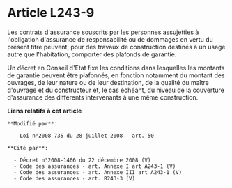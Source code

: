 # Article L243-9

Les contrats d'assurance souscrits par les personnes assujetties à l'obligation d'assurance de responsabilité ou de dommages
en vertu du présent titre peuvent, pour des travaux de construction destinés à un usage autre que l'habitation, comporter des
plafonds de garantie. 

Un décret en Conseil d'Etat fixe les conditions dans lesquelles les montants de garantie peuvent être plafonnés, en fonction
notamment du montant des ouvrages, de leur nature ou de leur destination, de la qualité du maître d'ouvrage et du
constructeur et, le cas échéant, du niveau de la couverture d'assurance des différents intervenants à une même construction.

**Liens relatifs à cet article**

	**Modifié par**:

	  - Loi n°2008-735 du 28 juillet 2008 - art. 50

	**Cité par**:

	  - Décret n°2008-1466 du 22 décembre 2008 (V)
	  - Code des assurances - art. Annexe I art A243-1 (V)
	  - Code des assurances - art. Annexe III art A243-1 (V)
	  - Code des assurances - art. R243-3 (V)
